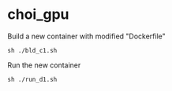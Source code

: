 # choi_gpu

Build a new container with modified "Dockerfile"

```
sh ./bld_c1.sh
```

Run the new container

```
sh ./run_d1.sh
```
